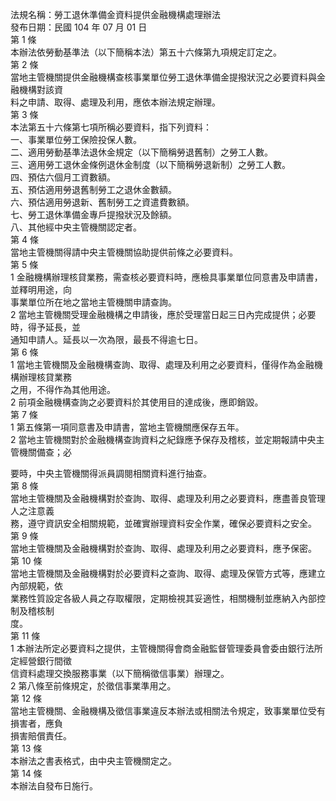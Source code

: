 法規名稱：勞工退休準備金資料提供金融機構處理辦法  
發布日期：民國 104 年 07 月 01 日  
第 1 條  
本辦法依勞動基準法（以下簡稱本法）第五十六條第九項規定訂定之。  
第 2 條  
當地主管機關提供金融機構查核事業單位勞工退休準備金提撥狀況之必要資料與金融機構對該資  
料之申請、取得、處理及利用，應依本辦法規定辦理。  
第 3 條  
本法第五十六條第七項所稱必要資料，指下列資料：  
一、事業單位勞工保險投保人數。  
二、適用勞動基準法退休金規定（以下簡稱勞退舊制）之勞工人數。  
三、適用勞工退休金條例退休金制度（以下簡稱勞退新制）之勞工人數。  
四、預估六個月工資數額。  
五、預估適用勞退舊制勞工之退休金數額。  
六、預估適用勞退新、舊制勞工之資遣費數額。  
七、勞工退休準備金專戶提撥狀況及餘額。  
八、其他經中央主管機關認定者。  
第 4 條  
當地主管機關得請中央主管機關協助提供前條之必要資料。  
第 5 條  
1 金融機構辦理核貸業務，需查核必要資料時，應檢具事業單位同意書及申請書，並釋明用途，向  
事業單位所在地之當地主管機關申請查詢。  
2 當地主管機關受理金融機構之申請後，應於受理當日起三日內完成提供；必要時，得予延長，並  
通知申請人。延長以一次為限，最長不得逾七日。  
第 6 條  
1 當地主管機關及金融機構查詢、取得、處理及利用之必要資料，僅得作為金融機構辦理核貸業務  
之用，不得作為其他用途。  
2 前項金融機構查詢之必要資料於其使用目的達成後，應即銷毀。  
第 7 條  
1 第五條第一項同意書及申請書，當地主管機關應保存五年。  
2 當地主管機關對於金融機構查詢資料之紀錄應予保存及稽核，並定期報請中央主管機關備查；必  


要時，中央主管機關得派員調閱相關資料進行抽查。  
第 8 條  
當地主管機關及金融機構對於查詢、取得、處理及利用之必要資料，應盡善良管理人之注意義  
務，遵守資訊安全相關規範，並確實辦理資料安全作業，確保必要資料之安全。  
第 9 條  
當地主管機關及金融機構對於查詢、取得、處理及利用之必要資料，應予保密。  
第 10 條  
當地主管機關及金融機構對於必要資料之查詢、取得、處理及保管方式等，應建立內部規範，依  
業務性質設定各級人員之存取權限，定期檢視其妥適性，相關機制並應納入內部控制及稽核制  
度。  
第 11 條  
1 本辦法所定必要資料之提供，主管機關得會商金融監督管理委員會委由銀行法所定經營銀行間徵  
信資料處理交換服務事業（以下簡稱徵信事業）辦理之。  
2 第八條至前條規定，於徵信事業準用之。  
第 12 條  
當地主管機關、金融機構及徵信事業違反本辦法或相關法令規定，致事業單位受有損害者，應負  
損害賠償責任。  
第 13 條  
本辦法之書表格式，由中央主管機關定之。  
第 14 條  
本辦法自發布日施行。  


